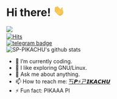 # Hi there! <img src="https://raw.githubusercontent.com/ABSphreak/ABSphreak/master/gifs/Hi.gif" width="30px">
![](https://komarev.com/ghpvc/?username=SP-PIKACHU&style=flat&color=orange&label=PROFILE+VIEWS)<br>
[![Hits](https://hits.seeyoufarm.com/api/count/incr/badge.svg?url=https%3A%2F%2Fgithub.com%2FSP-PIKACHU&count_bg=%2379C83D&title_bg=%23555555&icon=mediafire.svg&icon_color=%23E7E7E7&title=HITS&edge_flat=false)](https://hits.seeyoufarm.com)<br>
[![telegram badge](https://img.shields.io/badge/SP_PIKACHU-30302f?style=flat&logo=telegram)](https://t.me/pik0chu007)<br>
![SP-PIKACHU's github stats](https://github-readme-stats.vercel.app/api?username=SP-PIKACHU&bg_color=30,e96443,904e95&title_color=fff&text_color=fff)



- 🔭 I’m currently coding.
- 🌱 I like exploring GNU/Linux.
- 💬 Ask me about anything.
- 📫 How to reach me: [丂𝙋⚡ㄕ𝙄𝙆𝘼𝘾𝙃𝙐](https://t.me/pik0chu007)<br>
- ⚡ Fun fact: PIKAAA PI

